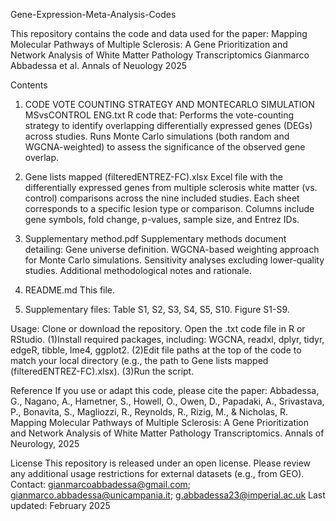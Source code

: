 Gene-Expression-Meta-Analysis-Codes

This repository contains the code and data used for the paper:
Mapping Molecular Pathways of Multiple Sclerosis: A Gene Prioritization and Network Analysis of White Matter Pathology Transcriptomics
Gianmarco Abbadessa et al. Annals of Neuology 2025

Contents

1) CODE VOTE COUNTING STRATEGY AND MONTECARLO SIMULATION MSvsCONTROL ENG.txt
R code that:
Performs the vote-counting strategy to identify overlapping differentially expressed genes (DEGs) across studies.
Runs Monte Carlo simulations (both random and WGCNA-weighted) to assess the significance of the observed gene overlap.

2) Gene lists mapped (filteredENTREZ-FC).xlsx
Excel file with the differentially expressed genes from multiple sclerosis white matter (vs. control) comparisons across the nine included studies. Each sheet corresponds to a specific lesion type or comparison. Columns include gene symbols, fold change, p-values, sample size, and Entrez IDs.

3) Supplementary method.pdf
Supplementary methods document detailing:
Gene universe definition.
WGCNA-based weighting approach for Monte Carlo simulations.
Sensitivity analyses excluding lower-quality studies.
Additional methodological notes and rationale.

4) README.md
This file.

5) Supplementary files: Table S1, S2, S3, S4, S5, S10. Figure S1-S9.

Usage:
Clone or download the repository.
Open the .txt code file in R or RStudio.
(1)Install required packages, including: WGCNA, readxl, dplyr, tidyr, edgeR, tibble, lme4, ggplot2.
(2)Edit file paths at the top of the code to match your local directory (e.g., the path to Gene lists mapped (filteredENTREZ-FC).xlsx).
(3)Run the script.

Reference
If you use or adapt this code, please cite the paper:
Abbadessa, G., Nagano, A., Hametner, S., Howell, O., Owen, D., Papadaki, A., Srivastava, P., Bonavita, S., Magliozzi, R., Reynolds, R., Rizig, M., & Nicholas, R.
Mapping Molecular Pathways of Multiple Sclerosis: A Gene Prioritization and Network Analysis of White Matter Pathology Transcriptomics.
Annals of Neurology, 2025

License
This repository is released under an open license. Please review any additional usage restrictions for external datasets (e.g., from GEO).
Contact:
gianmarcoabbadessa@gmail.com; gianmarco.abbadessa@unicampania.it; g.abbadessa23@imperial.ac.uk
Last updated: February 2025

